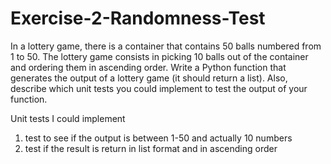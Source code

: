 # Exercise-2-Randomness-Test
In a lottery game, there is a container that contains 50 balls numbered from 1 to 50. The lottery game consists in picking 10 balls out of the container and ordering them in ascending order.
Write a Python function that generates the output of a lottery game (it should return a list). Also, describe which unit tests you could implement to test the output of your function.

Unit tests I could implement
1. test to see if the output is between 1-50 and actually 10 numbers
2. test if the result is return in list format and in ascending order